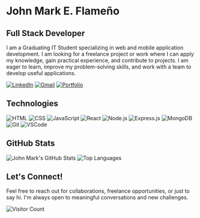 # John Mark E. Flameño 
## Full Stack Developer

I am a Graduating IT Student specializing in web and mobile application development. I am looking for a freelance project or work where I can apply my knowledge, gain practical experience, and contribute to projects. I am eager to learn, improve my problem-solving skills, and work with a team to develop useful applications.

[![LinkedIn](https://img.shields.io/badge/-LinkedIn-blue?style=flat-square&logo=linkedin&logoColor=white)](https://www.linkedin.com/in/john-mark-flame%C3%B1o-845b5030b/)
[![Gmail](https://img.shields.io/badge/-Email-red?style=flat-square&logo=gmail&logoColor=white)](mailto:johnmarkflameno@gmail.com)
[![Portfolio](https://img.shields.io/badge/-Portfolio-black?style=flat-square)](https://johnmarkflameno.onrender.com/)

## Technologies

![HTML](https://img.shields.io/badge/-HTML5-E34F26?style=flat-square&logo=html5&logoColor=white)
![CSS](https://img.shields.io/badge/-CSS3-1572B6?style=flat-square&logo=css3)
![JavaScript](https://img.shields.io/badge/-JavaScript-F7DF1E?style=flat-square&logo=javascript&logoColor=black)
![React](https://img.shields.io/badge/-React-61DAFB?style=flat-square&logo=react)
![Node.js](https://img.shields.io/badge/-Node.js-339933?style=flat-square&logo=node.js&logoColor=white)
![Express.js](https://img.shields.io/badge/-Express-000000?style=flat-square&logo=express&logoColor=white)
![MongoDB](https://img.shields.io/badge/-MongoDB-47A248?style=flat-square&logo=mongodb&logoColor=white)
![Git](https://img.shields.io/badge/-Git-F05032?style=flat-square&logo=git&logoColor=white)
![VSCode](https://img.shields.io/badge/-VSCode-007ACC?style=flat-square&logo=visual-studio-code)

## GitHub Stats
![John Mark's GitHub Stats](https://github-readme-stats.vercel.app/api?username=johnmarkflameno&show_icons=true&theme=radical)
![Top Languages](https://github-readme-stats.vercel.app/api/top-langs/?username=johnmarkflameno&layout=compact&theme=radical)

## Let's Connect!
Feel free to reach out for collaborations, freelance opportunities, or just to say hi. I'm always open to meaningful conversations and new challenges.

![Visitor Count](https://komarev.com/ghpvc/?username=johnmarkflameno&style=flat-square&color=blue)
